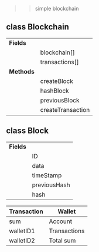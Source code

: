 >> simple blockchain

## class Blockchain
|                |                    |
|----------------|--------------------|
|**Fields**			                      |
|                |blockchain[]        |
|                |transactions[]		  |
|**Methods**                          |
|                |createBlock         |
|                |hashBlock           |
|                |previousBlock       |
|                |createTransaction   |

## class Block
|                |                    |
|----------------|--------------------|
|**Fields**	                          |
|                |ID                  |
|                |data                |
|                |timeStamp           |
|                |previousHash        |
|                |hash                |


|**Transaction** |   **Wallet**   |
|----------------|----------------|
|sum             | Account        |
|walletID1       | Transactions   |  
|walletID2       | Total sum      |
